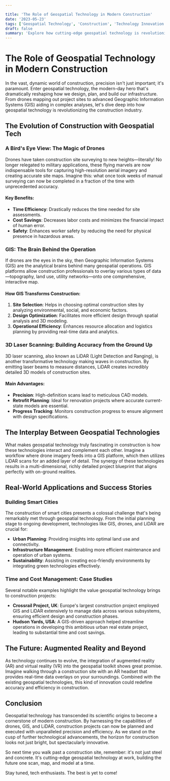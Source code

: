 ```yaml
---

title: 'The Role of Geospatial Technology in Modern Construction'
date: '2023-05-23'
tags: ['Geospatial Technology', 'Construction', 'Technology Innovation']
draft: false
summary: 'Explore how cutting-edge geospatial technology is revolutionizing the construction industry by improving accuracy, efficiency, and decision-making.'
---
```


# The Role of Geospatial Technology in Modern Construction

In the vast, dynamic world of construction, precision isn't just important; it's paramount. Enter geospatial technology, the modern-day hero that's dramatically reshaping how we design, plan, and build our infrastructure. From drones mapping out project sites to advanced Geographic Information Systems (GIS) aiding in complex analyses, let's dive deep into how geospatial technology is revolutionizing the construction industry.

## The Evolution of Construction with Geospatial Tech

### A Bird's Eye View: The Magic of Drones

Drones have taken construction site surveying to new heights—literally! No longer relegated to military applications, these flying marvels are now indispensable tools for capturing high-resolution aerial imagery and creating accurate site maps. Imagine this: what once took weeks of manual surveying can now be completed in a fraction of the time with unprecedented accuracy.

#### Key Benefits:

- **Time Efficiency**: Drastically reduces the time needed for site assessments.
- **Cost Savings**: Decreases labor costs and minimizes the financial impact of human error.
- **Safety**: Enhances worker safety by reducing the need for physical presence in hazardous areas.

### GIS: The Brain Behind the Operation

If drones are the eyes in the sky, then Geographic Information Systems (GIS) are the analytical brains behind many geospatial operations. GIS platforms allow construction professionals to overlay various types of data—topography, land use, utility networks—onto one comprehensive, interactive map.

#### How GIS Transforms Construction:

1. **Site Selection**: Helps in choosing optimal construction sites by analyzing environmental, social, and economic factors.
2. **Design Optimization**: Facilitates more efficient design through spatial analysis and 3D modeling.
3. **Operational Efficiency**: Enhances resource allocation and logistics planning by providing real-time data and analytics.

### 3D Laser Scanning: Building Accuracy from the Ground Up

3D laser scanning, also known as LiDAR (Light Detection and Ranging), is another transformative technology making waves in construction. By emitting laser beams to measure distances, LiDAR creates incredibly detailed 3D models of construction sites.

#### Main Advantages:

- **Precision**: High-definition scans lead to meticulous CAD models.
- **Retrofit Planning**: Ideal for renovation projects where accurate current-state models are essential.
- **Progress Tracking**: Monitors construction progress to ensure alignment with design specifications.

## The Interplay Between Geospatial Technologies

What makes geospatial technology truly fascinating in construction is how these technologies interact and complement each other. Imagine a workflow where drone imagery feeds into a GIS platform, which then utilizes LiDAR scans for an added layer of detail. The synergy of these technologies results in a multi-dimensional, richly detailed project blueprint that aligns perfectly with on-ground realities.

## Real-World Applications and Success Stories

### Building Smart Cities

The construction of smart cities presents a colossal challenge that's being remarkably met through geospatial technology. From the initial planning stage to ongoing development, technologies like GIS, drones, and LiDAR are crucial for:

- **Urban Planning**: Providing insights into optimal land use and connectivity.
- **Infrastructure Management**: Enabling more efficient maintenance and operation of urban systems.
- **Sustainability**: Assisting in creating eco-friendly environments by integrating green technologies effectively.

### Time and Cost Management: Case Studies

Several notable examples highlight the value geospatial technology brings to construction projects:

- **Crossrail Project, UK**: Europe's largest construction project employed GIS and LiDAR extensively to manage data across various subsystems, ensuring efficient design and construction phases.
- **Hudson Yards, USA**: A GIS-driven approach helped streamline operations in developing this ambitious urban real estate project, leading to substantial time and cost savings.

## The Future: Augmented Reality and Beyond

As technology continues to evolve, the integration of augmented reality (AR) and virtual reality (VR) into the geospatial toolkit shows great promise. Imagine walking through a construction site with an AR headset that provides real-time data overlays on your surroundings. Combined with the existing geospatial technologies, this kind of innovation could redefine accuracy and efficiency in construction.

## Conclusion

Geospatial technology has transcended its scientific origins to become a cornerstone of modern construction. By harnessing the capabilities of drones, GIS, and LiDAR, construction projects can now be planned and executed with unparalleled precision and efficiency. As we stand on the cusp of further technological advancements, the horizon for construction looks not just bright, but spectacularly innovative.

So next time you walk past a construction site, remember: it's not just steel and concrete. It's cutting-edge geospatial technology at work, building the future one scan, map, and model at a time. 

Stay tuned, tech enthusiasts. The best is yet to come!